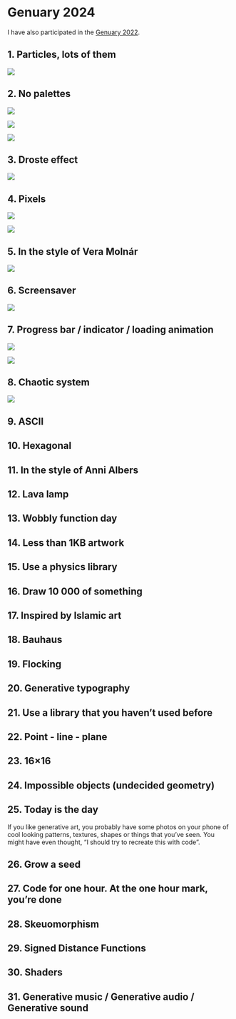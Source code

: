 # Genuary 2024

I have also participated in the [Genuary 2022](https://github.com/ubavic/genuary2022).

## 1. Particles, lots of them

![](/day01/1.png)

## 2. No palettes

![](/day02/1.png)

![](/day02/5.png)

![](/day02/8.png)

## 3. Droste effect

![](/day03/1.gif)

## 4. Pixels

![](/day04/1.png)

![](/day04/2.png)

## 5. In the style of Vera Molnár

![](/day05/1.png)

## 6. Screensaver

![](/day06/1.gif)

## 7. Progress bar / indicator / loading animation

![](/day07/1.gif)

![](/day07/2.gif)

## 8. Chaotic system

![](/day08/1.png)

## 9. ASCII

## 10. Hexagonal

## 11. In the style of Anni Albers

## 12. Lava lamp

## 13. Wobbly function day

## 14. Less than 1KB artwork

## 15. Use a physics library

## 16. Draw 10 000 of something

## 17. Inspired by Islamic art

## 18. Bauhaus

## 19. Flocking

## 20. Generative typography

## 21. Use a library that you haven’t used before

## 22. Point - line - plane

## 23. 16×16

## 24. Impossible objects (undecided geometry)

## 25. Today is the day

If you like generative art, you probably have some photos on your phone of cool looking patterns, textures, shapes or things that you’ve seen. You might have even thought, “I should try to recreate this with code”.

## 26. Grow a seed

## 27. Code for one hour. At the one hour mark, you’re done

## 28. Skeuomorphism

## 29. Signed Distance Functions

## 30. Shaders

## 31. Generative music / Generative audio / Generative sound
